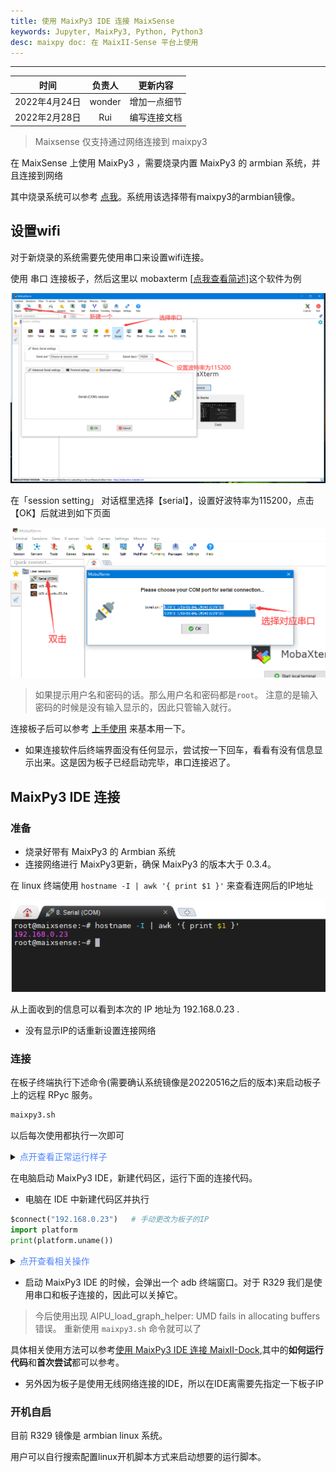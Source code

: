 ```yaml
---
title: 使用 MaixPy3 IDE 连接 MaixSense
keywords: Jupyter, MaixPy3, Python, Python3
desc: maixpy doc: 在 MaixII-Sense 平台上使用
---
```


---

|     时间      | 负责人 |   更新内容   |
| :-----------: | :----: | :----------: |
| 2022年4月24日 | wonder | 增加一点细节 |
| 2022年2月28日 |  Rui   | 编写连接文档 |

> Maixsense 仅支持通过网络连接到 maixpy3

在 MaixSense 上使用 MaixPy3 ，需要烧录内置 MaixPy3 的 armbian 系统，并且连接到网络

其中烧录系统可以参考 [点我](./../../../../hardware/zh/maixII/M2A/flash_system.md)。系统用该选择带有maixpy3的armbian镜像。

## 设置wifi

对于新烧录的系统需要先使用串口来设置wifi连接。

使用 串口 连接板子，然后这里以 mobaxterm [[点我查看简述](./../../../../hardware/zh/maixII/M2/tools/mobaxterm.md)]这个软件为例

![](./assets/mobaxterm-serial-4.png)

在「session setting」 对话框里选择【serial】，设置好波特率为115200，点击【OK】后就进到如下页面

![](./assets/mobaxterm-serial-5.png)

> 如果提示用户名和密码的话。那么用户名和密码都是`root`。
> 注意的是输入密码的时候是没有输入显示的，因此只管输入就行。

连接板子后可以参考 [上手使用](./../../../../hardware/zh/maixII/M2A/Usages.md) 来基本用一下。

- 如果连接软件后终端界面没有任何显示，尝试按一下回车，看看有没有信息显示出来。这是因为板子已经启动完毕，串口连接迟了。

## MaixPy3 IDE 连接

### 准备

- 烧录好带有 MaixPy3 的 Armbian 系统
- 连接网络进行 MaixPy3更新，确保 MaixPy3 的版本大于 0.3.4。

在 linux 终端使用 `hostname -I | awk '{ print $1 }'` 来查看连网后的IP地址

![](./assets/maixsense-display-ip.png)

从上面收到的信息可以看到本次的 IP 地址为 192.168.0.23 .

- 没有显示IP的话重新设置连接网络

### 连接

在板子终端执行下述命令(需要确认系统镜像是20220516之后的版本)来启动板子上的远程 RPyc 服务。

```bash
maixpy3.sh
```

以后每次使用都执行一次即可

<details>
  <summary><font color="#4F84FF">点开查看正常运行样子</font></summary>
  <img src="./assets/maixpy3-bash.png">
</details>

在电脑启动 MaixPy3 IDE，新建代码区，运行下面的连接代码。

- 电脑在 IDE 中新建代码区并执行

```python
$connect("192.168.0.23")   # 手动更改为板子的IP
import platform
print(platform.uname())
```

<details>
  <summary><font color="#4F84FF">点开查看相关操作</font></summary>
  <img src="./assets/r329-start/1.jpg">
  <img src="./assets/r329-start/2.jpg">
  <img src="./assets/r329-start/3.jpg">
  <img src="./assets/r329-start/4.jpg">
  <img src="./assets/r329-start/5.jpg">
  <img src="./assets/r329-start/6.jpg">
</details>

- 启动 MaixPy3 IDE 的时候，会弹出一个 adb 终端窗口。对于 R329 我们是使用串口和板子连接的，因此可以关掉它。

> 今后使用出现 AIPU_load_graph_helper: UMD fails in allocating buffers 错误。
> 重新使用 `maixpy3.sh` 命令就可以了

具体相关使用方法可以参考[使用 MaixPy3 IDE 连接 MaixII-Dock](./0.MaixII-Dock.ipynb),其中的**如何运行代码**和**首次尝试**都可以参考。

- 另外因为板子是使用无线网络连接的IDE，所以在IDE离需要先指定一下板子IP

### 开机自启

目前 R329 镜像是 armbian linux 系统。

用户可以自行搜索配置linux开机脚本方式来启动想要的运行脚本。
